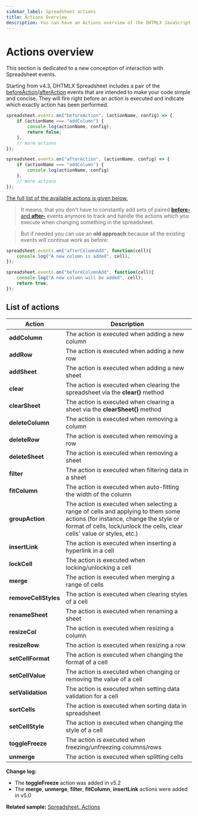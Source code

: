 ```yaml
---
sidebar_label: Spreadsheet actions
title: Actions Overview
description: You can have an Actions overview of the DHTMLX JavaScript Spreadsheet library in the documentation. Browse developer guides and API reference, try out code examples and live demos, and download a free 30-day evaluation version of DHTMLX Spreadsheet.
---
```


# Actions overview

This section is dedicated to a new conception of interaction with Spreadsheet events.

Starting from v4.3, DHTMLX Spreadsheet includes a pair of the [beforeAction](api/spreadsheet_beforeaction_event.md)/[afterAction](api/spreadsheet_afteraction_event.md) events that are intended to make your code simple and concise. They will fire right before an action is executed and indicate which exactly action has been performed.

~~~jsx
spreadsheet.events.on("beforeAction", (actionName, config) => {
    if (actionName === "addColumn") {
        console.log(actionName, config);
        return false;
    },
    // more actions
});

spreadsheet.events.on("afterAction", (actionName, config) => {
    if (actionName === "addColumn") {
        console.log(actionName, config)
    },
    // more actions
});
~~~

[The full list of the available actions is given below.](#list-of-actions)

>It means, that you don't have to constantly add sets of paired [**before-** and **after-**](api/overview/events_overview.md) events anymore to track and handle the actions which you execute when changing something in the spreadsheet. 

>But if needed you can use an **old approach** because all the existing events will continue work as before:
~~~jsx
spreadsheet.events.on("afterColumnAdd", function(cell){
    console.log("A new column is added", cell);
});
~~~
~~~jsx
spreadsheet.events.on("beforeColumnAdd", function(cell){
    console.log("A new column will be added", cell);
    return true;
});
~~~




## List of actions

| Action               | Description                                                                                                                                                                                             |
| -------------------- | ------------------------------------------------------------------------------------------------------------------------------------------------------------------------------------------------------- |
| **addColumn**        | The action is executed when adding a new column                                                                                                                                                         |
| **addRow**           | The action is executed when adding a new row                                                                                                                                                            |
| **addSheet**         | The action is executed when adding a new sheet                                                                                                                                                          |
| **clear**            | The action is executed when clearing the spreadsheet via the <b>clear()</b> method                                                                                                                      |
| **clearSheet**       | The action is executed when clearing a sheet via the <b>clearSheet()</b> method                                                                                                                         |
| **deleteColumn**     | The action is executed when removing a column                                                                                                                                                           |
| **deleteRow**        | The action is executed when removing a row                                                                                                                                                              |
| **deleteSheet**      | The action is executed when removing a sheet                                                                                                                                                            |
| **filter**           | The action is executed when filtering data in a sheet                                                                                                                                                   |
| **fitColumn**        | The action is executed when auto-fitting the width of the column                                                                                                                                        |
| **groupAction**      | The action is executed when selecting a range of cells and applying to them some actions (for instance, change the style or format of cells, lock/unlock the cells, clear cells' value or styles, etc.) |
| **insertLink**       | The action is executed when inserting a hyperlink in a cell                                                                                                                                             |
| **lockCell**         | The action is executed when locking/unlocking a cell                                                                                                                                                    |
| **merge**            | The action is executed when merging a range of cells                                                                                                                                                    |
| **removeCellStyles** | The action is executed when clearing styles of a cell                                                                                                                                                   |
| **renameSheet**      | The action is executed when renaming a sheet                                                                                                                                                            |
| **resizeCol**        | The action is executed when resizing a column                                                                                                                                                           |
| **resizeRow**        | The action is executed when resizing a row                                                                                                                                                              |
| **setCellFormat**    | The action is executed when changing the format of a cell                                                                                                                                               |
| **setCellValue**     | The action is executed when changing or removing the value of a cell                                                                                                                                    |
| **setValidation**    | The action is executed when setting data validation for a cell                                                                                                                                          |
| **sortCells**        | The action is executed when sorting data in spreadsheet                                                                                                                                                 |
| **setCellStyle**     | The action is executed when changing the style of a cell                                                                                                                                                |
| **toggleFreeze**     | The action is executed when freezing/unfreezing columns/rows                                                                                                       |
| **unmerge**          | The action is executed when splitting cells                                                                                                                                                             |

**Change log:**

- The **toggleFreeze** action was added in v5.2
- The **merge**, **unmerge**, **filter**, **fitColumn**, **insertLink** actions were added in v5.0

**Related sample:** [Spreadsheet. Actions](https://snippet.dhtmlx.com/efcuxlkt)
